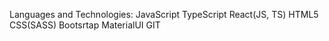 Languages and Technologies:
JavaScript
TypeScript
React(JS, TS)
HTML5
CSS(SASS)
Bootsrtap
MaterialUI
GIT
